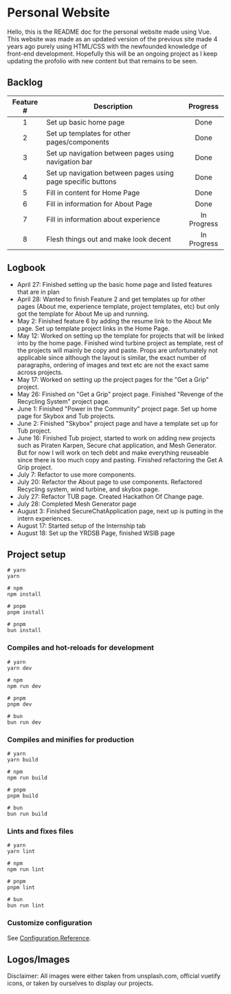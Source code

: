 # Personal Website

Hello, this is the README doc for the personal website made using Vue. This website was made as an updated version of the previous site made 4 years ago purely using HTML/CSS with the newfounded knowledge of front-end development. Hopefully this will be an ongoing project as I keep updating the profolio with new content but that remains to be seen.

## Backlog

| Feature # | Description | Progress |
| :-:       |---          |:-:       |
| 1 | Set up basic home page | Done |
| 2 | Set up templates for other pages/components | Done |
| 3 | Set up navigation between pages using navigation bar | Done |
| 4 | Set up navigation between pages using page specific buttons | Done |
| 5 | Fill in content for Home Page | Done |
| 6 | Fill in information for About Page | Done |
| 7 | Fill in information about experience | In Progress |
| 8 | Flesh things out and make look decent | In Progress |

## Logbook
- April 27: Finished setting up the basic home page and listed features that are in plan
- April 28: Wanted to finish Feature 2 and get templates up for other pages (About me, experience template, project templates, etc) but only got the template for About Me up and running.
- May 2: Finished feature 6 by adding the resume link to the About Me page. Set up template project links in the Home Page.
- May 12: Worked on setting up the template for projects that will be linked into by the home page. Finished wind turbine project as template, rest of the projects will mainly be copy and paste. Props are unfortunately not applicable since although the layout is similar, the exact number of paragraphs, ordering of images and text etc are not the exact same across projects.
- May 17: Worked on setting up the project pages for the "Get a Grip" project.
- May 26: Finished on "Get a Grip" project page. Finished "Revenge of the Recycling System" project page.
- June 1: Finished "Power in the Community" project page. Set up home page for Skybox and Tub projects.
- June 2: Finished "Skybox" project page and have a template set up for Tub project.
- June 16: Finished Tub project, started to work on adding new projects such as Piraten Karpen, Secure chat application, and Mesh Generator. But for now I will work on tech debt and make everything reuseable since there is too much copy and pasting. Finished refactoring the Get A Grip project.
- July 7: Refactor to use more components.
- July 20: Refactor the About page to use components. Refactored Recycling system, wind turbine, and skybox page.
- July 27: Refactor TUB page. Created Hackathon Of Change page.
- July 28: Completed Mesh Generator page
- August 3: Finished SecureChatApplication page, next up is putting in the intern experiences.
- August 17: Started setup of the Internship tab
- August 18: Set up the YRDSB Page, finished WSIB page

## Project setup

```
# yarn
yarn

# npm
npm install

# pnpm
pnpm install

# pnpm
bun install
```

### Compiles and hot-reloads for development

```
# yarn
yarn dev

# npm
npm run dev

# pnpm
pnpm dev

# bun
bun run dev
```

### Compiles and minifies for production

```
# yarn
yarn build

# npm
npm run build

# pnpm
pnpm build

# bun
bun run build
```

### Lints and fixes files

```
# yarn
yarn lint

# npm
npm run lint

# pnpm
pnpm lint

# bun
bun run lint
```

### Customize configuration

See [Configuration Reference](https://vitejs.dev/config/).

## Logos/Images

Disclaimer:
All images were either taken from unsplash.com, official vuetify icons, or taken by ourselves to display our projects.